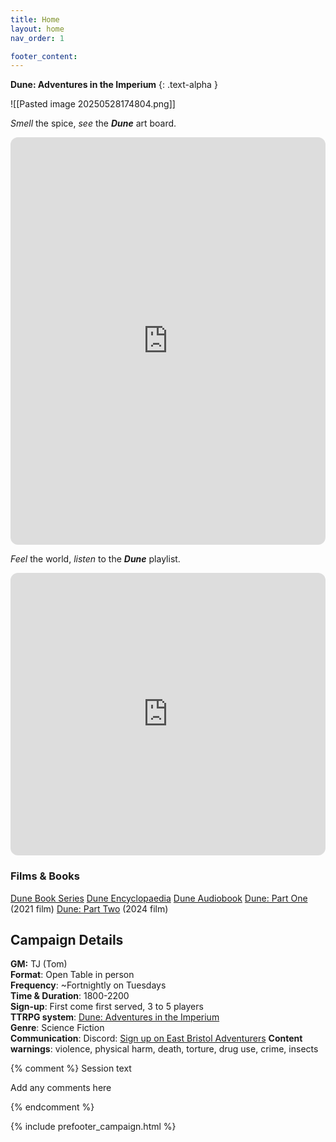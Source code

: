 ```yaml
---
title: Home
layout: home
nav_order: 1

footer_content:
---
```


**Dune: Adventures in the Imperium**
{: .text-alpha }

![[Pasted image 20250528174804.png]]


*Smell* the spice, *see* the ***Dune*** art board.
<iframe style="border-radius:12px" src="https://petracoding.github.io/pinterest/board.html?link=tomjohnson1891/dune-adventures-in-the-imperium/&hideHeader=1&hideFooter=1&transparent=1" width="100%" height="652" frameBorder="0" style="color-scheme: site" allowfullscreen=""></iframe>

*Feel* the world, *listen* to the ***Dune*** playlist.

<iframe style="border-radius:12px" src="https://open.spotify.com/embed/playlist/06CXEE6S0MF2xfnf7mX7KI?si=vb46pxrDRQKf_y0UeK9RAg&pi=5D0JiSPLRhSeU" width="100%" height="452" frameBorder="0" allowfullscreen="" allow="autoplay; clipboard-write; encrypted-media; fullscreen; picture-in-picture" loading="lazy"></iframe>

### Films & Books

[Dune Book Series](https://archive.org/details/frank-herberts-dune-saga-collection-books-1-6-by-frank-herbert-z-lib.org/mode/1up) 
[Dune Encyclopaedia](https://archive.org/details/dune-encyclopedia/page/n1/mode/1up) 
[Dune Audiobook](https://open.spotify.com/show/7iHfbu1YPACw6oZPAFJtqe?si=-5MmdhMjTzCMoqSssMk6lQ) 
[Dune: Part One](https://open.spotify.com/show/7iHfbu1YPACw6oZPAFJtqe?si=-5MmdhMjTzCMoqSssMk6lQ) (2021 film)
[Dune: Part Two](https://www.imdb.com/title/tt15239678/?ref_=ext_shr_lnk) (2024 film)

## Campaign Details

**GM:** TJ (Tom)  
**Format**: Open Table in person  
**Frequency**: ~Fortnightly on Tuesdays  
**Time & Duration**: 1800-2200    
**Sign-up**: First come first served, 3 to 5 players  
**TTRPG system**: [Dune: Adventures in the Imperium](https://modiphius.net/collections/dune-adventures-in-the-imperium?srsltid=AfmBOoqHLlDEPXr5xEbOxYzU4pX08wXEr_bEuctoovPuJBuxUbZUABhg/)  
**Genre**: Science Fiction  
**Communication**: Discord: [Sign up on East Bristol Adventurers](https://discord.gg/g3uAFm3J)
**Content warnings**: violence, physical harm, death, torture, drug use, crime, insects  


{% comment %} Session text

Add any comments here

{% endcomment %}

{% include prefooter_campaign.html %}
